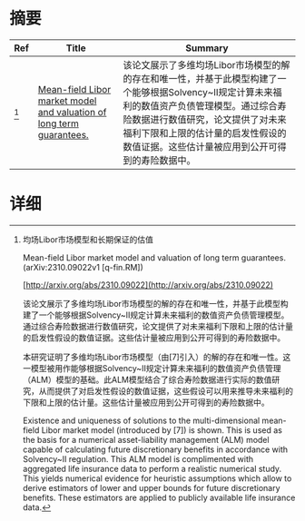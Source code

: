 # 摘要

| Ref | Title | Summary |
| --- | --- | --- |
| [^1] | [Mean-field Libor market model and valuation of long term guarantees.](http://arxiv.org/abs/2310.09022) | 该论文展示了多维均场Libor市场模型的解的存在和唯一性，并基于此模型构建了一个能够根据Solvency~II规定计算未来福利的数值资产负债管理模型。通过综合寿险数据进行数值研究，论文提供了对未来福利下限和上限的估计量的启发性假设的数值证据。这些估计量被应用到公开可得到的寿险数据中。 |

# 详细

[^1]: 均场Libor市场模型和长期保证的估值

    Mean-field Libor market model and valuation of long term guarantees. (arXiv:2310.09022v1 [q-fin.RM])

    [http://arxiv.org/abs/2310.09022](http://arxiv.org/abs/2310.09022)

    该论文展示了多维均场Libor市场模型的解的存在和唯一性，并基于此模型构建了一个能够根据Solvency~II规定计算未来福利的数值资产负债管理模型。通过综合寿险数据进行数值研究，论文提供了对未来福利下限和上限的估计量的启发性假设的数值证据。这些估计量被应用到公开可得到的寿险数据中。

    

    本研究证明了多维均场Libor市场模型（由[7]引入）的解的存在和唯一性。这一模型被用作能够根据Solvency~II规定计算未来福利的数值资产负债管理（ALM）模型的基础。此ALM模型结合了综合寿险数据进行实际的数值研究，从而提供了对启发性假设的数值证据，这些假设可以用来推导未来福利的下限和上限的估计量。这些估计量被应用到公开可得到的寿险数据中。

    Existence and uniqueness of solutions to the multi-dimensional mean-field Libor market model (introduced by [7]) is shown. This is used as the basis for a numerical asset-liability management (ALM) model capable of calculating future discretionary benefits in accordance with Solvency~II regulation. This ALM model is complimented with aggregated life insurance data to perform a realistic numerical study. This yields numerical evidence for heuristic assumptions which allow to derive estimators of lower and upper bounds for future discretionary benefits. These estimators are applied to publicly available life insurance data.
    

